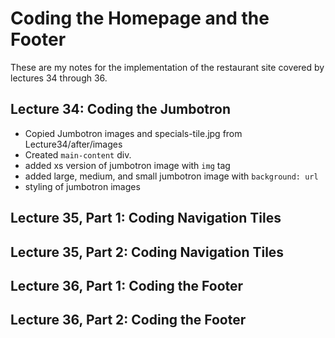 # Coding the Homepage and the Footer

These are my notes for the implementation of the restaurant site covered by
lectures 34 through 36.

## Lecture 34: Coding the Jumbotron

* Copied Jumbotron images and specials-tile.jpg from Lecture34/after/images
* Created `main-content` div.
* added xs version of jumbotron image with `img` tag
* added large, medium, and small jumbotron image with `background: url`
* styling of jumbotron images

## Lecture 35, Part 1: Coding Navigation Tiles
## Lecture 35, Part 2: Coding Navigation Tiles
## Lecture 36, Part 1: Coding the Footer
## Lecture 36, Part 2: Coding the Footer
